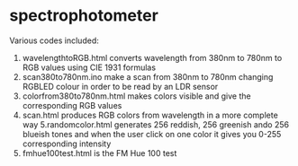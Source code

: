 # spectrophotometer
Various codes included:
1. wavelengthtoRGB.html converts wavelength from 380nm to 780nm to RGB values using CIE 1931 formulas 
2. scan380to780nm.ino make a scan from 380nm to 780nm changing RGBLED colour in order to be read by an LDR sensor
3. colorfrom380to780nm.html makes colors visible and give the corresponding RGB values 
4. scan.html produces RGB colors from wavelength in a more complete way
5.randomcolor.html generates 256 reddish, 256 greenish ando 256 blueish tones and when the user click on one color it gives you 0-255 corresponding intensity 
6. fmhue100test.html is the FM Hue 100 test
